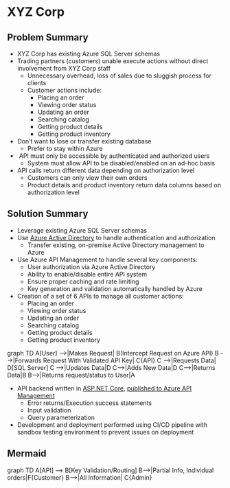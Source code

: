 <script src="https://unpkg.com/mermaid@9.1.2/dist/mermaid.min.js"></script>

# XYZ Corp

## Problem Summary
* XYZ Corp has existing Azure SQL Server schemas 
* Trading partners (customers) unable execute actions without direct involvement from XYZ Corp staff
    * Unnecessary overhead, loss of sales due to sluggish process for clients
    * Customer actions include:
        * Placing an order
        * Viewing order status
        * Updating an order
        * Searching catalog
        * Getting product details
        * Getting product inventory
* Don’t want to lose or transfer existing database
    * Prefer to stay within Azure
*  API must only be accessible by authenticated and authorized users
    * System must allow API to be disabled/enabled on an ad-hoc basis
* API calls return different data depending on authorization level
    * Customers can only view their own orders
    * Product details and product inventory return data columns based on authorization level

## Solution Summary
* Leverage existing Azure SQL Server schemas 
* Use [Azure Active Directory](https://docs.microsoft.com/en-us/azure/active-directory/fundamentals/active-directory-whatis) to handle authentication and authorization 
    * Transfer existing, on-premise Active Directory management to Azure 
* Use Azure API Management to handle several key components: 
    * User authorization via Azure Active Directory 
    * Ability to enable/disable entire API system 
    * Ensure proper caching and rate limiting 
    * Key generation and validation automatically handled by Azure 
* Creation of a set of 6 APIs to manage all customer actions: 
    * Placing an order
    * Viewing order status 
    * Updating an order
    * Searching catalog
    * Getting product details
    * Getting product inventory

<div class="mermaid">
graph TD
  A[User] -->|Makes Request| B(Intercept Request on Azure API)
  B -->|Forwards Request With Validated API Key| C{API}
  C -->|Requests Data| D[SQL Server]
  C -->|Updates Data|D
  C-->|Adds New Data|D
  C-->|Returns Data|B
  B-->|Returns request/status to User|A    
</div>

* API backend written in [ASP.NET Core](https://docs.microsoft.com/en-us/aspnet/core/?view=aspnetcore-6.0), [published to Azure API Management](https://docs.microsoft.com/en-us/aspnet/core/tutorials/publish-to-azure-api-management-using-vs?view=aspnetcore-6.0) 
    * Error returns/Execution success statements 
    * Input validation
    * Query parameterization
* Development and deployment performed using CI/CD pipeline with sandbox testing environment to prevent issues on deployment 

## Mermaid
<div class="mermaid">
graph TD
    A[API] --> B[Key Validation/Routing]
    B-->|Partial Info, Individual orders|F{Customer}
    B-->|All Information| C{Admin}
</div>

